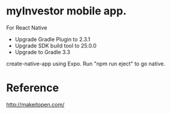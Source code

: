 # myInvestor mobile app.

For React Native
- Upgrade Gradle Plugin to 2.3.1
- Upgrade SDK build tool to 25.0.0
- Upgrade to Gradle 3.3

create-native-app using Expo. Run "npm run eject" to go native.

# Reference
http://makeitopen.com/ 